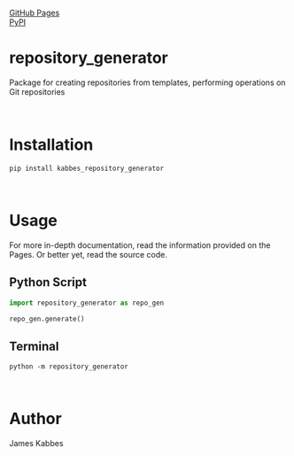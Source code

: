[GitHub Pages](https://jameskabbes.github.io/repository_generator)<br>
[PyPI](https://pypi.org/project/kabbes-repository-generator)

# repository_generator
Package for creating repositories from templates, performing operations on Git repositories

<br> 

# Installation
`pip install kabbes_repository_generator`

<br>

# Usage
For more in-depth documentation, read the information provided on the Pages. Or better yet, read the source code.

## Python Script

```python
import repository_generator as repo_gen
```

```python
repo_gen.generate()
```

## Terminal

```
python -m repository_generator
```

<br>

# Author
James Kabbes
